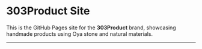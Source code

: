 # 303Product Site

This is the GitHub Pages site for the **303Product** brand, showcasing handmade products using Oya stone and natural materials.

--- 